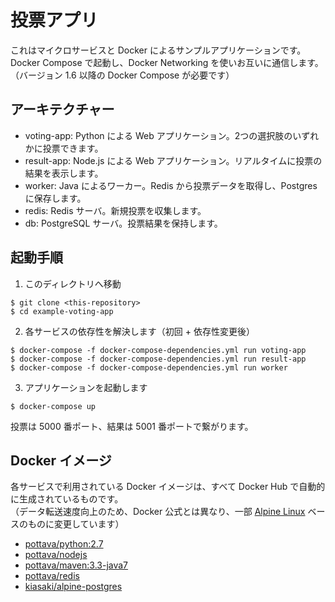 投票アプリ
==================

これはマイクロサービスと Docker によるサンプルアプリケーションです。  
Docker Compose で起動し、Docker Networking を使いお互いに通信します。  
（バージョン 1.6 以降の Docker Compose が必要です）


アーキテクチャー
------------------

* voting-app: Python による Web アプリケーション。2つの選択肢のいずれかに投票できます。
* result-app: Node.js による Web アプリケーション。リアルタイムに投票の結果を表示します。
* worker: Java によるワーカー。Redis から投票データを取得し、Postgres に保存します。
* redis: Redis サーバ。新規投票を収集します。
* db: PostgreSQL サーバ。投票結果を保持します。


起動手順
------------------

1. このディレクトリへ移動

```
$ git clone <this-repository>
$ cd example-voting-app
```

2. 各サービスの依存性を解決します（初回 + 依存性変更後）

```
$ docker-compose -f docker-compose-dependencies.yml run voting-app
$ docker-compose -f docker-compose-dependencies.yml run result-app
$ docker-compose -f docker-compose-dependencies.yml run worker
```

3. アプリケーションを起動します

```
$ docker-compose up
```

投票は 5000 番ポート、結果は 5001 番ポートで繋がります。


Docker イメージ
------------------

各サービスで利用されている Docker イメージは、すべて Docker Hub で自動的に生成されているものです。  
（データ転送速度向上のため、Docker 公式とは異なり、一部 [Alpine Linux](http://www.alpinelinux.org/) ベースのものに変更しています）

 - [pottava/python:2.7](https://hub.docker.com/r/pottava/python/)
 - [pottava/nodejs](https://hub.docker.com/r/pottava/nodejs/)
 - [pottava/maven:3.3-java7](https://hub.docker.com/r/pottava/maven/)
 - [pottava/redis](https://hub.docker.com/r/pottava/redis/)
 - [kiasaki/alpine-postgres](https://hub.docker.com/r/kiasaki/alpine-postgres/)
